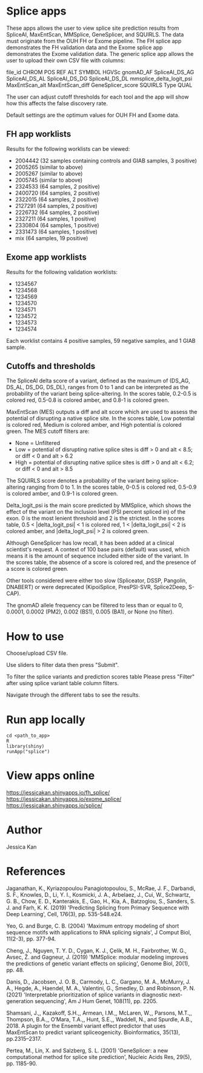 # Splice apps
These apps allows the user to view splice site prediction results from SpliceAI, MaxEntScan, MMSplice, GeneSplicer, and SQUIRLS. The data must originate from the OUH FH or Exome pipeline. The FH splice app demonstrates the FH validation data and the Exome splice app demonstrates the Exome validation data. The generic splice app allows the user to upload their own CSV file with columns: 

file_id	CHROM	POS	REF	ALT	SYMBOL	HGVSc	gnomAD_AF	SpliceAI_DS_AG	SpliceAI_DS_AL	SpliceAI_DS_DG	SpliceAI_DS_DL	mmsplice_delta_logit_psi	MaxEntScan_alt	MaxEntScan_diff	GeneSplicer_score	SQUIRLS	Type	QUAL


The user can adjust cutoff thresholds for each tool and the app will show how this affects the false discovery rate.

Default settings are the optimum values for OUH FH and Exome data.

## FH app worklists

Results for the following worklists can be viewed:
- 2004442 (32 samples containing controls and GIAB samples, 3 positive)
- 2005265 (similar to above)
- 2005267 (similar to above)
- 2005745 (similar to above)
- 2324533 (64 samples, 2 positive)
- 2400720 (64 samples, 2 positive)
- 2322015 (64 samples, 2 positive)
- 2127291 (64 samples, 2 positive)
- 2226732 (64 samples, 2 positive)
- 2327211 (64 samples, 1 positive)
- 2330804 (64 samples, 1 positive)
- 2331473 (64 samples, 1 positive)
- mix (64 samples, 19 positive)

## Exome app worklists

Results for the following validation worklists:
- 1234567
- 1234568
- 1234569
- 1234570
- 1234571
- 1234572
- 1234573
- 1234574

Each worklist contains 4 positive samples, 59 negative samples, and 1 GIAB sample.

## Cutoffs and thresholds

The SpliceAI delta score of a variant, defined as the maximum of (DS_AG, DS_AL, DS_DG, DS_DL), ranges from 0 to 1 and can be interpreted as the probability of the variant being splice-altering. In the scores table, 0.2-0.5 is colored red, 0.5-0.8 is colored amber, and 0.8-1 is colored green.

MaxEntScan (MES) outputs a diff and alt score which are used to assess the potential of disrupting a native splice site. In the scores table, Low potential is colored red, Medium is colored amber, and High potential is colored green. The MES cutoff filters are:
- None = Unfiltered
- Low = potential of disrupting native splice sites is diff > 0 and alt < 8.5; or diff < 0 and alt > 6.2
- High = potential of disrupting native splice sites is diff > 0 and alt < 6.2; or diff < 0 and alt > 8.5

The SQUIRLS score denotes a probability of the variant being splice-altering ranging from 0 to 1. In the scores table, 0-0.5 is colored red, 0.5-0.9 is colored amber, and 0.9-1 is colored green.

Delta_logit_psi is the main score predicted by MMSplice, which shows the effect of the variant on the inclusion level (PSI percent spliced in) of the exon. 0 is the most lenient threshold and 2 is the strictest. In the scores table, 0.5 < |delta_logit_psi| < 1 is colored red, 1 < |delta_logit_psi| < 2 is colored amber, and |delta_logit_psi| > 2 is colored green.

Although GeneSplicer has low recall, it has been added at a clinical scientist's request. A context of 100 base pairs (default) was used, which means it is the amount of sequence included either side of the variant. In the scores table, the absence of a score is colored red, and the presence of a score is colored green.

Other tools considered were either too slow (Spliceator, DSSP, Pangolin, DNABERT) or were deprecated (KipoiSplice, PresPSI-SVR, Splice2Deep, S-CAP).

The gnomAD allele frequency can be filtered to less than or equal to 0, 0.0001, 0.0002 (PM2), 0.002 (BS1), 0.005 (BA1), or None (no filter).


# How to use
Choose/upload CSV file.

Use sliders to filter data then press "Submit". 

To filter the splice variants and prediction scores table Please press "Filter" after using splice variant table column filters.

Navigate through the different tabs to see the results.



# Run app locally
```
cd <path_to_app>
R
library(shiny)
runApp("splice")
```



# View apps online
https://jessicakan.shinyapps.io/fh_splice/ 
https://jessicakan.shinyapps.io/exome_splice/ 
https://jessicakan.shinyapps.io/splice/ 




# Author
Jessica Kan



# References
Jaganathan, K., Kyriazopoulou Panagiotopoulou, S., McRae, J. F., Darbandi, S. F., Knowles, D., Li, Y. I., Kosmicki, J. A., Arbelaez, J., Cui, W., Schwartz, G. B., Chow, E. D., Kanterakis, E., Gao, H., Kia, A., Batzoglou, S., Sanders, S. J. and Farh, K. K. (2019) 'Predicting Splicing from Primary Sequence with Deep Learning', Cell, 176(3), pp. 535-548.e24.

Yeo, G. and Burge, C. B. (2004) 'Maximum entropy modeling of short sequence motifs with applications to RNA splicing signals', J Comput Biol, 11(2-3), pp. 377-94.

Cheng, J., Nguyen, T. Y. D., Cygan, K. J., Çelik, M. H., Fairbrother, W. G., Avsec, Ž. and Gagneur, J. (2019) 'MMSplice: modular modeling improves the predictions of genetic variant effects on splicing', Genome Biol, 20(1), pp. 48.

Danis, D., Jacobsen, J. O. B., Carmody, L. C., Gargano, M. A., McMurry, J. A., Hegde, A., Haendel, M. A., Valentini, G., Smedley, D. and Robinson, P. N. (2021) 'Interpretable prioritization of splice variants in diagnostic next-generation sequencing', Am J Hum Genet, 108(11), pp. 2205.

Shamsani, J.,, Kazakoff, S.H.,, Armean, I.M.,, McLaren, W.,, Parsons, M.T.,, Thompson, B.A.,, O’Mara, T.A.,, Hunt, S.E.,, Waddell, N., and Spurdle, A.B., 2018. A plugin for the Ensembl variant effect predictor that uses MaxEntScan to predict variant spliceogenicity. Bioinformatics, 35(13), pp.2315–2317. 

Pertea, M., Lin, X. and Salzberg, S. L. (2001) 'GeneSplicer: a new computational method for splice site prediction', Nucleic Acids Res, 29(5), pp. 1185-90.
